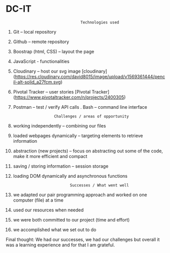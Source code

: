 # DC-IT











                                     Technologies used
1. Git – local repository
2. Github – remote repository
3. Boostrap (html, CSS) – layout the page
4. JavaScript - functionalities
5. Cloudinary – host our svg image
[cloudinary] (https://res.cloudinary.com/david8015/image/upload/v1569361444/pencil-alt-solid_a27fcm.svg)
6. Pivotal Tracker – user stories
[Pivotal Tracker] (https://www.pivotaltracker.com/n/projects/2400305)
7. Postman – test / verify API calls
. Bash – command line interface



                         Challenges / areas of opportunity 

1. working independently – combining our files
2. loaded webpages dynamically – targeting elements to retrieve information
3. abstraction (new projects) – focus on abstracting out some of the code, make it more efficient and compact
4. saving / storing information – session storage
5. loading DOM dynamically and asynchronous functions 


                     
                                Successes / What went well 

1. we adapted our pair programming approach and worked on one computer (file) at a time
2. used our resources when needed
3. we were both committed to our project (time and effort)
4. we accomplished what we set out to do


Final thought:
We had our successes, we had our challenges but overall it was a learning experience and for that I am grateful.


